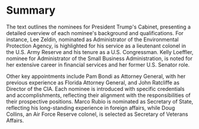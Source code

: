 # Summary

The text outlines the nominees for President Trump's Cabinet, presenting a detailed overview of each nominee's background and qualifications. For instance, Lee Zeldin, nominated as Administrator of the Environmental Protection Agency, is highlighted for his service as a lieutenant colonel in the U.S. Army Reserve and his tenure as a U.S. Congressman. Kelly Loeffler, nominee for Administrator of the Small Business Administration, is noted for her extensive career in financial services and her former U.S. Senator role.

Other key appointments include Pam Bondi as Attorney General, with her previous experience as Florida Attorney General, and John Ratcliffe as Director of the CIA. Each nominee is introduced with specific credentials and accomplishments, reflecting their alignment with the responsibilities of their prospective positions. Marco Rubio is nominated as Secretary of State, reflecting his long-standing experience in foreign affairs, while Doug Collins, an Air Force Reserve colonel, is selected as Secretary of Veterans Affairs.